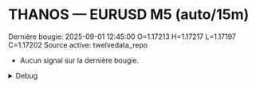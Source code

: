 # THANOS — EURUSD M5 (auto/15m)
Dernière bougie: 2025-09-01 12:45:00  O=1.17213  H=1.17217  L=1.17197  C=1.17202
Source active: twelvedata_repo

- Aucun signal sur la dernière bougie.

<details><summary>Debug</summary>

- TD_API_KEY manquant.

</details>
